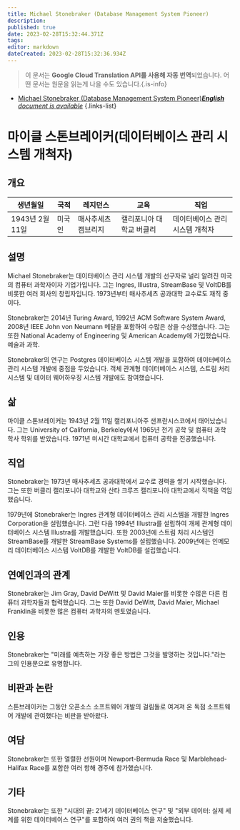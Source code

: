 ```yaml
---
title: Michael Stonebraker (Database Management System Pioneer)
description: 
published: true
date: 2023-02-28T15:32:44.371Z
tags: 
editor: markdown
dateCreated: 2023-02-28T15:32:36.934Z
---
```


> 이 문서는 **Google Cloud Translation API를 사용해 자동 번역**되었습니다.
어떤 문서는 원문을 읽는게 나을 수도 있습니다.{.is-info}



- [Michael Stonebraker (Database Management System Pioneer)***English** document is available*](/en/Knowledge-base/Dictionary/Person/michael-stonebraker-database-management-system-pioneer)
{.links-list}


# 마이클 스톤브레이커(데이터베이스 관리 시스템 개척자)

## 개요

| 생년월일 | 국적 | 레지던스 | 교육 | 직업 |
| ------------- | ----------- | --------- | --------- | ---------- |
| 1943년 2월 11일 | 미국인 | 매사추세츠 캠브리지 | 캘리포니아 대학교 버클리 | 데이터베이스 관리 시스템 개척자 |

## 설명

Michael Stonebraker는 데이터베이스 관리 시스템 개발의 선구자로 널리 알려진 미국의 컴퓨터 과학자이자 기업가입니다. 그는 Ingres, Illustra, StreamBase 및 VoltDB를 비롯한 여러 회사의 창립자입니다. 1973년부터 매사추세츠 공과대학 교수로도 재직 중이다.

Stonebraker는 2014년 Turing Award, 1992년 ACM Software System Award, 2008년 IEEE John von Neumann 메달을 포함하여 수많은 상을 수상했습니다. 그는 또한 National Academy of Engineering 및 American Academy에 가입했습니다. 예술과 과학.

Stonebraker의 연구는 Postgres 데이터베이스 시스템 개발을 포함하여 데이터베이스 관리 시스템 개발에 중점을 두었습니다. 객체 관계형 데이터베이스 시스템, 스트림 처리 시스템 및 데이터 웨어하우징 시스템 개발에도 참여했습니다.

## 삶

마이클 스톤브레이커는 1943년 2월 11일 캘리포니아주 샌프란시스코에서 태어났습니다. 그는 University of California, Berkeley에서 1965년 전기 공학 및 컴퓨터 과학 학사 학위를 받았습니다. 1971년 미시간 대학교에서 컴퓨터 공학을 전공했습니다.

## 직업

Stonebraker는 1973년 매사추세츠 공과대학에서 교수로 경력을 쌓기 시작했습니다. 그는 또한 버클리 캘리포니아 대학교와 산타 크루즈 캘리포니아 대학교에서 직책을 역임했습니다.

1979년에 Stonebraker는 Ingres 관계형 데이터베이스 관리 시스템을 개발한 Ingres Corporation을 설립했습니다. 그런 다음 1994년 Illustra를 설립하여 개체 관계형 데이터베이스 시스템 Illustra를 개발했습니다. 또한 2003년에 스트림 처리 시스템인 StreamBase를 개발한 StreamBase Systems를 설립했습니다. 2009년에는 인메모리 데이터베이스 시스템 VoltDB를 개발한 VoltDB를 설립했습니다.

## 연예인과의 관계

Stonebraker는 Jim Gray, David DeWitt 및 David Maier를 비롯한 수많은 다른 컴퓨터 과학자들과 협력했습니다. 그는 또한 David DeWitt, David Maier, Michael Franklin을 비롯한 많은 컴퓨터 과학자의 멘토였습니다.

## 인용

Stonebraker는 "미래를 예측하는 가장 좋은 방법은 그것을 발명하는 것입니다."라는 그의 인용문으로 유명합니다.

## 비판과 논란

스톤브레이커는 그동안 오픈소스 소프트웨어 개발의 걸림돌로 여겨져 온 독점 소프트웨어 개발에 관여했다는 비판을 받아왔다.

## 여담

Stonebraker는 또한 열렬한 선원이며 Newport-Bermuda Race 및 Marblehead-Halifax Race를 포함한 여러 항해 경주에 참가했습니다.

## 기타

Stonebraker는 또한 "시대의 끝: 21세기 데이터베이스 연구" 및 "외부 데이터: 실제 세계를 위한 데이터베이스 연구"를 포함하여 여러 권의 책을 저술했습니다.